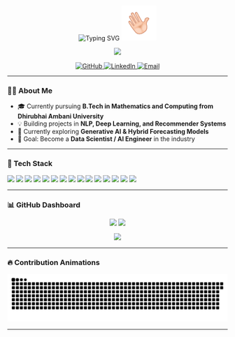 <!-- Profile README for @akshat-11004 -->

<!-- Animated headline -->
<p align="center">
 <img src="https://readme-typing-svg.demolab.com?font=Fira+Code&size=36&pause=1000&center=true&vCenter=true&width=1000&lines=Hi%2C+I'm+Akshat+Kadia" alt="Typing SVG" /> <img src="./assets/wave.gif" width="80" />
</p>

<!-- Hero GIF -->
<p align="center">
<img src="https://media.giphy.com/media/qgQUggAC3Pfv687qPC/giphy.gif" width="400"/>
</p>

<!-- Social links -->
<p align="center">
  <a href="https://github.com/akshat-11004">
    <img src="https://img.shields.io/badge/GitHub-@akshat--11004-181717?logo=github&style=for-the-badge" alt="GitHub"/>
  </a>
  <a href="https://www.linkedin.com/in/akshat-11004/">
    <img src="https://img.shields.io/badge/LinkedIn-Akshat%20Kadia-0A66C2?logo=linkedin&style=for-the-badge" alt="LinkedIn"/>
  </a>
  <a href="akshat-11004@gmail.com">
    <img src="https://img.shields.io/badge/Email-akshat-11004@gmail.com-EA4335?logo=gmail&style=for-the-badge" alt="Email"/>
  </a>
</p>

---

### 👨‍💻 About Me
- 🎓 Currently pursuing **B.Tech in Mathematics and Computing from Dhirubhai Ambani University**  
- 💡 Building projects in **NLP, Deep Learning, and Recommender Systems**  
- 🌱 Currently exploring **Generative AI & Hybrid Forecasting Models**  
- 🎯 Goal: Become a **Data Scientist / AI Engineer** in the industry 

---

### 🧩 Tech Stack
<p>
  <!-- Core -->
  <img src="https://img.shields.io/badge/Python-3776AB?logo=python&logoColor=white" />
  <img src="https://img.shields.io/badge/SQL-4479A1?logo=postgresql&logoColor=white" />
  <img src="https://img.shields.io/badge/R-276DC3?logo=r&logoColor=white" />
  <img src="https://img.shields.io/badge/C%2B%2B-00599C?logo=c%2B%2B&logoColor=white" />
  <img src="https://img.shields.io/badge/MySQL-4479A1?logo=mysql&logoColor=white" />

  <!-- ML / DL -->
  <img src="https://img.shields.io/badge/TensorFlow-FF6F00?logo=tensorflow&logoColor=white" />
  <img src="https://img.shields.io/badge/PyTorch-EE4C2C?logo=pytorch&logoColor=white" />
  <img src="https://img.shields.io/badge/scikit--learn-F7931E?logo=scikitlearn&logoColor=white" />
  <img src="https://img.shields.io/badge/Keras-D00000?logo=keras&logoColor=white" />

  <!-- Data -->
  <img src="https://img.shields.io/badge/Pandas-150458?logo=pandas&logoColor=white" />
  <img src="https://img.shields.io/badge/NumPy-013243?logo=numpy&logoColor=white" />
  <img src="https://img.shields.io/badge/Matplotlib-000000?logo=plotly&logoColor=white" />
  <img src="https://img.shields.io/badge/Tableau-E97627?logo=tableau&logoColor=white" />

  <!-- Web / Tools -->
  <img src="https://img.shields.io/badge/Streamlit-FF4B4B?logo=streamlit&logoColor=white" />
  <img src="https://img.shields.io/badge/Flask-000000?logo=flask&logoColor=white" />

</p>

---

### 📊 GitHub Dashboard  

<p align="center">
  <img src="https://github-readme-streak-stats.herokuapp.com/?user=akshat-11004&theme=tokyonight" height="165" />
  <img src="https://github-readme-stats.vercel.app/api?username=akshat-11004&show_icons=true&theme=tokyonight&rank_icon=github" height="165" />
</p>
<p align="center">
  <img src="https://github-readme-stats.vercel.app/api/top-langs/?username=akshat-11004&layout=compact&theme=tokyonight" height="170" />
</p>

---

### 🔥 Contribution Animations
<!-- Snake animation -->
<p align="center">
  <img src="https://raw.githubusercontent.com/akshat-11004/akshat-11004/output/snake.svg" alt="snake animation"/>
</p>


---
